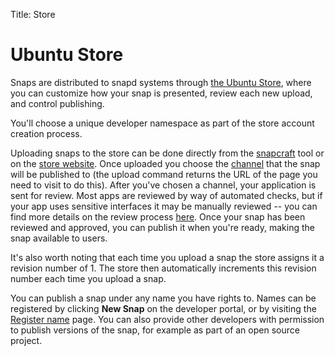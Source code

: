 Title: Store
# Ubuntu Store

Snaps are distributed to snapd systems through [the Ubuntu Store](https://myapps.developer.ubuntu.com/dev/click-apps/ "Ubuntu store"), where you can customize how your snap is presented, review each new upload, and control publishing.

You'll choose a unique developer namespace as part of the store account creation process. 

Uploading snaps to the store can be done directly from the [snapcraft](snapcraft_intro.md "snapcraft upload") tool or on the [store website](https://myapps.developer.ubuntu.com/dev/click-apps/ "Ubuntu store"). Once uploaded you choose the [channel](channels.md "channels") that the snap will be published to (the upload command returns the URL of the page you need to visit to do this). After you've chosen a channel, your application is sent for review. Most apps are reviewed by way of automated checks, but if your app uses sensitive interfaces it may be manually reviewed -- you can find more details on the review process [here](https://developer.ubuntu.com/en/publish/application-states/). Once your snap has been reviewed and approved, you can publish it when you're ready, making the snap available to users.

It's also worth noting that each time you upload a snap the store assigns it a revision number of 1. The store then automatically increments this revision number each time you upload a snap.

You can publish a snap under any name you have rights to. Names can be registered by clicking **New Snap** on the developer portal, or by visiting the [Register name](https://myapps.developer.ubuntu.com/dev/click-apps/register-name/ "register name") page. You can also provide other developers with permission to publish versions of the snap, for example as part of an open source project.